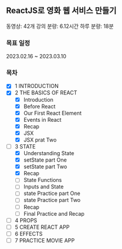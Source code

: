 ## ReactJS로 영화 웹 서비스 만들기

동영상: 42개
강의 분량: 6.12시간
하루 분량: 18분

### 목표 일정

2023.02.16 ~ 2023.03.10

### 목차

- [x] 1 INTRODUCTION
- [x] 2 THE BASICS OF REACT
  - [x] Introduction
  - [x] Before React
  - [x] Our First React Element
  - [x] Events in React
  - [x] Recap
  - [x] JSX
  - [x] JSX prat Two
- [ ] 3 STATE
  - [x] Understanding State
  - [x] setState part One
  - [x] setState part Two
  - [x] Recap
  - [ ] State Functions
  - [ ] Inputs and State
  - [ ] state Practice part One
  - [ ] state Practice part Two
  - [ ] Recap
  - [ ] Final Practice and Recap
- [ ] 4 PROPS
- [ ] 5 CREATE REACT APP
- [ ] 6 EFFECTS
- [ ] 7 PRACTICE MOVIE APP
